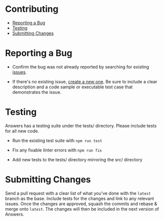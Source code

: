 # Contributing

- [Reporting a Bug](#reporting-a-bug)
- [Testing](#testing)
- [Submitting Changes](#submitting-changes)

# Reporting a Bug

- Confirm the bug was not already reported by searching for existing
  [issues](https://github.com/yext/answers/issues).

- If there's no existing issue, [create a new
  one](https://github.com/yext/answers/issues/new). Be sure to include a clear
description and a code sample or executable test case that demonstrates the
issue.

# Testing

Answers has a testing suite under the tests/ directory. Please include tests for
all new code.

- Run the existing test suite with `npm run test`

- Fix any fixable linter errors with `npm run fix`

- Add new tests to the tests/ directory mirroring the src/ directory

# Submitting Changes

Send a pull request with a clear list of what you've done with the `latest`
branch as the base. Include tests for the changes and link to any relevant
issues. Once the changes are approved, squash the commits and rebase & merge
onto `latest`. The changes will then be included in the next version of Answers.
